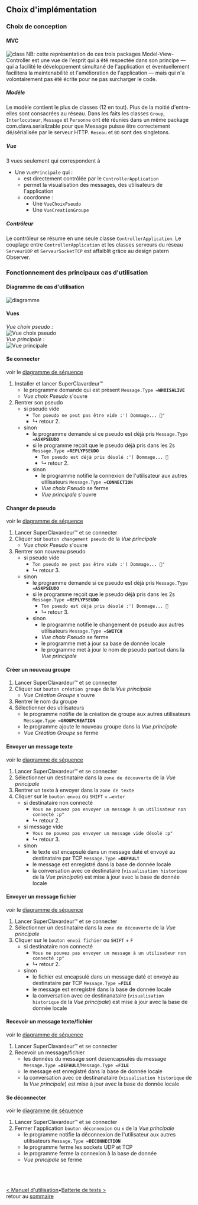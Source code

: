 ## Choix d'implémentation

### Choix de conception
#### MVC
![class](conception/COO-ClassDiagram.png)
NB: cette représentation de ces trois packages Model-View-Controller est une vue de l'esprit qui a été respectée dans son principe — qui a facilité le développement simultané de l'application et éventuellement facilitera la maintenabilité et l'amélioration de l'application — mais qui n'a volontairement pas été écrite pour ne pas surcharger le code.

##### Modèle
Le modèle contient le plus de classes (12 en tout).
Plus de la moitié d'entre-elles sont consacrées au réseau.
Dans les faits les classes `Group`, `Interlocuteur`, `Message` et `Personne` ont été réunies dans un même package com.clava.serializable pour que Message puisse être correctement dé/sérialisée par le serveur HTTP.
`Reseau` et `BD` sont des singletons.

##### Vue
3 vues seulement qui correspondent à 
- Une `VuePrincipale` qui :
	- est directement contrôlée par le `ControllerApplication`
	- permet la visualisation des messages, des utilisateurs de l'application
	- coordonne :
		- Une `VueChoixPseudo` 
		- Une `VueCreationGroupe`

##### Contrôleur
Le contrôleur se résume en une seule classe `ControllerApplication`.
Le couplage entre `ControllerApplication` et les classes serveurs du réseau `ServeurUDP` et `ServeurSocketTCP` est affaiblit grâce au design patern Observer.

### Fonctionnement des principaux cas d'utilisation
#### Diagramme de cas d'utilisation
![diagramme](conception/usecasediagram.png)<br>

#### Vues
*Vue choix pseudo :*<br>
![*Vue choix pseudo*](images/VueChoixPseudo.png)<br>
*Vue principale :*<br>
![*Vue principale*](images/VuePrincipale.png)<br>

#### Se connecter
voir le [diagramme de séquence](conception/seqdiagram_seconnecter.png)
1. Installer et lancer SuperClavardeur™
	- le programme demande qui est présent `Message.Type =`**`WHOISALIVE`**
	- *Vue choix Pseudo* s'ouvre
2. Rentrer son pseudo 
	- si pseudo vide
		- `Ton pseudo ne peut pas être vide :'( Dommage... 🙈"`
		- ↳ retour 2.
	- sinon
		- le programme demande si ce pseudo est déjà pris `Message.Type =`**`ASKPSEUDO`**
		- si le programme reçoit que le pseudo déjà pris dans les 2s `Message.Type =`**`REPLYPSEUDO`**
			- `Ton pseudo est déjà pris désolé :'( Dommage... 🙈`
			- ↳ retour 2.
		- sinon
			- le programme notifie la connexion de l'utilisateur aux autres utilisateurs `Message.Type =`**`CONNECTION`**  
			- *Vue choix Pseudo* se ferme
			- *Vue principale* s'ouvre

#### Changer de pseudo
voir le [diagramme de séquence](conception/seqdiagram_changerpseudo.png)
1. Lancer SuperClavardeur™ et se connecter
2. Cliquer sur `bouton changement pseudo` de la *Vue principale*
	- *Vue choix Pseudo* s'ouvre
3. Rentrer son nouveau pseudo 
	- si pseudo vide
		- `Ton pseudo ne peut pas être vide :'( Dommage... 🙈"`
		- ↳ retour 3.
	- sinon
		- le programme demande si ce pseudo est déjà pris `Message.Type =`**`ASKPSEUDO`**
		- si le programme reçoit que le pseudo déjà pris dans les 2s `Message.Type =`**`REPLYPSEUDO`**
			- `Ton pseudo est déjà pris désolé :'( Dommage... 🙈`
			- ↳ retour 3.
		- sinon
			- le programme notifie le changement de pseudo aux autres utilisateurs `Message.Type =`**`SWITCH`**  
			- *Vue choix Pseudo* se ferme
			- le programme met à jour sa base de donnée locale
			- le programme met à jour le nom de pseudo partout dans la *Vue principale*

#### Créer un nouveau groupe 
1. Lancer SuperClavardeur™ et se connecter
2. Cliquer sur `bouton création groupe` de la *Vue principale*
	- *Vue Création Groupe* s'ouvre
3. Rentrer le nom du groupe
4. Sélectionner des utilisateurs 
	- le programme notifie de la création de groupe aux autres utilisateurs `Message.Type =`**`GROUPCREATION`**
	- le programme ajoute le nouveau groupe dans la *Vue principale*
	- *Vue Création Groupe* se ferme

#### Envoyer un message texte
voir le [diagramme de séquence](conception/seqdiagram_envoyertext.png)
1. Lancer SuperClavardeur™ et se connecter
2. Sélectionner un destinataire dans la `zone de découverte` de la *Vue principale*
3. Rentrer un texte à envoyer dans la `zone de texte` 
4. Cliquer sur le `bouton envoi` ou `SHIFT` + `↵enter`
	- si destinataire non connecté
		- `Vous ne pouvez pas envoyer un message à un utilisateur non connecté :p"`
		- ↳ retour 2.
	- si message vide
		- `Vous ne pouvez pas envoyer un message vide désolé :p"`
		- ↳ retour 3.
	- sinon
		- le texte est encapsulé dans un message daté et envoyé au destinataire par TCP `Message.Type =`**`DEFAULT`**
		- le message est enregistré dans la base de donnée locale
		- la conversation avec ce destinataire (`visualisation historique` de la *Vue principale*) est mise à jour avec la base de donnée locale

#### Envoyer un message fichier
voir le [diagramme de séquence](conception/seqdiagram_envoyerfichier.png)
1. Lancer SuperClavardeur™ et se connecter
2. Sélectionner un destinataire dans la `zone de découverte` de la *Vue principale*
3. Cliquer sur le `bouton envoi fichier` ou `SHIFT` + `F`
	- si destinataire non connecté
		- `Vous ne pouvez pas envoyer un message à un utilisateur non connecté :p"`
		- ↳ retour 2.
	- sinon
		- le fichier est encapsulé dans un message daté et envoyé au destinataire par TCP `Message.Type =`**`FILE`**
		- le message est enregistré dans la base de donnée locale
		- la conversation avec ce destinanataire (`visualisation historique` de la *Vue principale*) est mise à jour avec la base de donnée locale

#### Recevoir un message texte/fichier
voir le [diagramme de séquence](conception/seqdiagram_recevoirmessage.png)
1. Lancer SuperClavardeur™ et se connecter
2. Recevoir un message/fichier 
	- les données du message sont desencapsulés du message `Message.Type =`**`DEFAULT`**/`Message.Type =`**`FILE`**
	- le message est enregistré dans la base de donnée locale
	- la conversation avec ce destinanataire (`visualisation historique` de la *Vue principale*) est mise à jour avec la base de donnée locale

#### Se déconnecter
voir le [diagramme de séquence](conception/seqdiagram_sedeconnecter.png)
1. Lancer SuperClavardeur™ et se connecter
2. Fermer l'application `bouton déconnexion` ou `x` de la *Vue principale*
	- le programme notifie la déconnexion de l'utilisateur aux autres utilisateurs `Message.Type =`**`DECONNECTION`** 
	- le programme ferme les sockets UDP et TCP
	- le programme ferme la connexion à la base de donnée
	- *Vue principale* se ferme

<br><br><br>
[< Manuel d'utilisation](manuel.md)•[Batterie de tests >](tests.md)<br>
retour au [sommaire](README.md)<br>